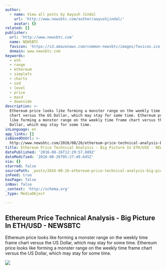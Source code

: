 ```yaml
---
author:
  - name: View all posts by Aayush Jindal
    url: 'http://www.newsbtc.com/author/aayushjindal/'
    avatar: {}
related: []
publisher:
  url: 'http://www.newsbtc.com'
  name: NEWSBTC
  favicon: 'https://s3.amazonaws.com/common-newsbtc/images/favicon.ico'
  domain: www.newsbtc.com
keywords:
  - eth
  - range
  - ethereum
  - simplefx
  - charts
  - usd
  - level
  - price
  - macd
  - downside
description: >-
  Ethereum price looks like forming a monster range on the weekly time frame
  chart versus the US Dollar, which may stay for some time. Ethereum price looks
  like forming a monster range on the weekly time frame chart versus the US
  Dollar, which may stay for some time.
inLanguage: en
app_links: []
isBasedOnUrl: >-
  http://www.newsbtc.com/2016/08/26/ethereum-price-technical-analysis-big-picture-ethusd/
title: Ethereum Price Technical Analysis - Big Picture In ETH/USD - NEWSBTC
datePublished: '2016-08-26T12:29:57.889Z'
dateModified: '2016-08-26T05:27:40.645Z'
via: {}
starred: false
sourcePath: _posts/2016-08-26-ethereum-price-technical-analysis-big-picture-in-ethusd-.md
inFeed: true
hasPage: false
inNav: false
_context: 'http://schema.org'
_type: MediaObject

---
```

<article style=""><h1>Ethereum Price Technical Analysis - Big Picture In ETH/USD - NEWSBTC</h1><p>Ethereum price looks like forming a monster range on the weekly time frame chart versus the US Dollar, which may stay for some time. Ethereum price looks like forming a monster range on the weekly time frame chart versus the US Dollar, which may stay for some time.</p><img src="http://s3.amazonaws.com/main-newsbtc-images/2016/08/25151112/Ethereum-2.png" /></article>